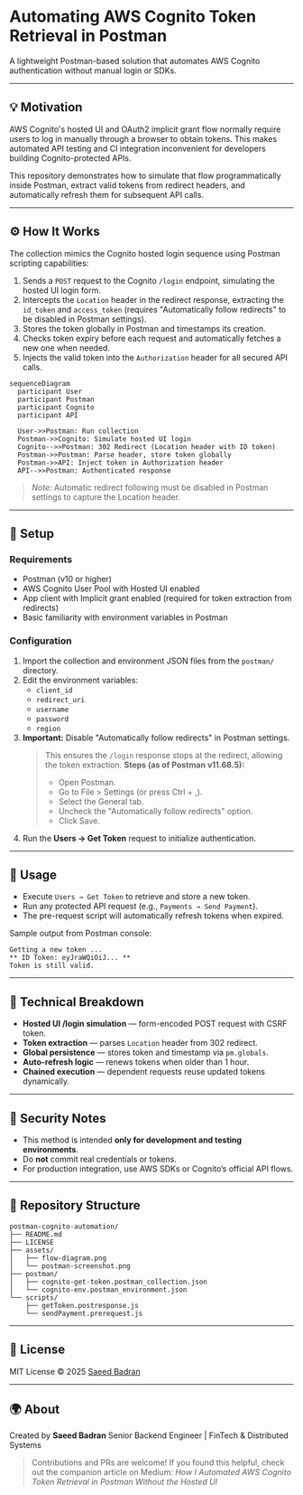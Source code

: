 # Automating AWS Cognito Token Retrieval in Postman

A lightweight Postman-based solution that automates AWS Cognito authentication without manual login or SDKs.

---

## 💡 Motivation
AWS Cognito's hosted UI and OAuth2 implicit grant flow normally require users to log in manually through a browser to obtain tokens. This makes automated API testing and CI integration inconvenient for developers building Cognito-protected APIs.

This repository demonstrates how to simulate that flow programmatically inside Postman, extract valid tokens from redirect headers, and automatically refresh them for subsequent API calls.

---

## ⚙️ How It Works
The collection mimics the Cognito hosted login sequence using Postman scripting capabilities:

1. Sends a `POST` request to the Cognito `/login` endpoint, simulating the hosted UI login form.
2. Intercepts the `Location` header in the redirect response, extracting the `id_token` and `access_token` (requires "Automatically follow redirects" to be disabled in Postman settings).
3. Stores the token globally in Postman and timestamps its creation.
4. Checks token expiry before each request and automatically fetches a new one when needed.
5. Injects the valid token into the `Authorization` header for all secured API calls.

```mermaid
sequenceDiagram
  participant User
  participant Postman
  participant Cognito
  participant API

  User->>Postman: Run collection
  Postman->>Cognito: Simulate hosted UI login
  Cognito-->>Postman: 302 Redirect (Location header with ID token)
  Postman->>Postman: Parse header, store token globally
  Postman->>API: Inject token in Authorization header
  API-->>Postman: Authenticated response
```

> *Note:* Automatic redirect following must be disabled in Postman settings to capture the Location header.

---

## 🧩 Setup

### Requirements
- Postman (v10 or higher)
- AWS Cognito User Pool with Hosted UI enabled
- App client with Implicit grant enabled (required for token extraction from redirects)
- Basic familiarity with environment variables in Postman

### Configuration
1. Import the collection and environment JSON files from the `postman/` directory.
2. Edit the environment variables:
   - `client_id`
   - `redirect_uri`
   - `username`
   - `password`
   - `region`
3. **Important:** Disable "Automatically follow redirects" in Postman settings.
   > This ensures the `/login` response stops at the redirect, allowing the token extraction.
   > **Steps (as of Postman v11.68.5):**
   > - Open Postman.
   > - Go to File > Settings (or press Ctrl + ,).
   > - Select the General tab.
   > - Uncheck the "Automatically follow redirects" option.
   > - Click Save.
4. Run the **Users → Get Token** request to initialize authentication.

---

## 🚀 Usage
- Execute `Users → Get Token` to retrieve and store a new token.
- Run any protected API request (e.g., `Payments → Send Payment`).
- The pre-request script will automatically refresh tokens when expired.

Sample output from Postman console:
```
Getting a new token ...
** ID Token: eyJraWQiOiJ... **
Token is still valid.
```

---

## 🧠 Technical Breakdown
- **Hosted UI /login simulation** — form-encoded POST request with CSRF token.
- **Token extraction** — parses `Location` header from 302 redirect.
- **Global persistence** — stores token and timestamp via `pm.globals`.
- **Auto-refresh logic** — renews tokens when older than 1 hour.
- **Chained execution** — dependent requests reuse updated tokens dynamically.

---

## 🔐 Security Notes
- This method is intended **only for development and testing environments**.
- Do **not** commit real credentials or tokens.
- For production integration, use AWS SDKs or Cognito’s official API flows.

---

## 📂 Repository Structure
```
postman-cognito-automation/
├── README.md
├── LICENSE
├── assets/
│   ├── flow-diagram.png
│   └── postman-screenshot.png
├── postman/
│   ├── cognito-get-token.postman_collection.json
│   └── cognito-env.postman_environment.json
└── scripts/
    ├── getToken.postresponse.js
    └── sendPayment.prerequest.js
```

---

## 📝 License
MIT License © 2025 [Saeed Badran](https://www.linkedin.com/in/sbadran)

---

## 🌍 About
Created by **Saeed Badran**
Senior Backend Engineer | FinTech & Distributed Systems

> Contributions and PRs are welcome!
> If you found this helpful, check out the companion article on Medium: *How I Automated AWS Cognito Token Retrieval in Postman Without the Hosted UI*

